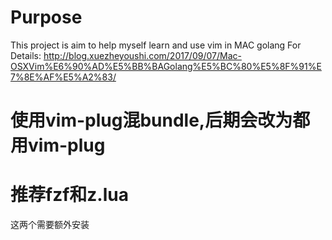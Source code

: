 # Purpose
This project is aim to help myself learn and use vim in MAC golang
For Details:
http://blog.xuezheyoushi.com/2017/09/07/Mac-OSXVim%E6%90%AD%E5%BB%BAGolang%E5%BC%80%E5%8F%91%E7%8E%AF%E5%A2%83/

# 使用vim-plug混bundle,后期会改为都用vim-plug

# 推荐fzf和z.lua
  这两个需要额外安装

